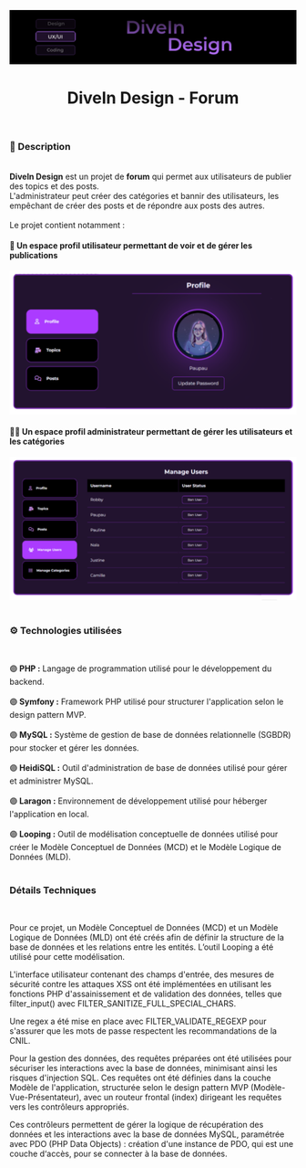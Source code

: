 ![](diveindesign-banner.png)

<h1 align="center">DiveIn Design - Forum</h1>

<br/>

<h3>📃 Description</h3>
<br/>
<strong>DiveIn Design</strong> est un projet de <strong>forum</strong> qui permet aux utilisateurs de publier des topics et des posts.
<br/> 
L'administrateur peut créer des catégories et bannir des utilisateurs, les empêchant de créer des posts et de répondre aux posts des autres.
<br/>
<br/>
Le projet contient notamment :
<br/>

<h4>👤 Un espace profil utilisateur permettant de voir et de gérer les publications</h4>

<img src="/user-profile0.png" width=700 />

<br/>

<h4>👨‍💼 Un espace profil administrateur permettant de gérer les utilisateurs et les catégories</h4>

<img src="/admin-profile0.png" width=700 />

<br/>
<br/>

<h3>⚙️ Technologies utilisées</h3>

<br/>

🟣<strong> PHP :</strong> Langage de programmation utilisé pour le développement du backend.<br/><br/>
🟣<strong> Symfony :</strong> Framework PHP utilisé pour structurer l'application selon le design pattern MVP.<br/><br/>
🟣<strong> MySQL :</strong> Système de gestion de base de données relationnelle (SGBDR) pour stocker et gérer les données.<br/><br/>
🟣<strong> HeidiSQL :</strong> Outil d'administration de base de données utilisé pour gérer et administrer MySQL.<br/><br/>
🟣<strong> Laragon :</strong> Environnement de développement utilisé pour héberger l'application en local.<br/><br/>
🟣<strong> Looping :</strong> Outil de modélisation conceptuelle de données utilisé pour créer le Modèle Conceptuel de Données (MCD) et le Modèle Logique de Données (MLD).<br/><br/>

<h3>Détails Techniques</h3>

<br/>

Pour ce projet, un Modèle Conceptuel de Données (MCD) et un Modèle Logique de Données (MLD) ont été créés afin de définir la structure de la base de données et les relations entre les entités. L’outil Looping a été utilisé pour cette modélisation.
<br/>

L'interface utilisateur contenant des champs d'entrée, des mesures de sécurité contre les attaques XSS ont été implémentées en utilisant les fonctions PHP d'assainissement et de validation des données, telles que filter_input() avec FILTER_SANITIZE_FULL_SPECIAL_CHARS. 
<br/>

Une regex a été mise en place avec FILTER_VALIDATE_REGEXP pour s'assurer que les mots de passe respectent les recommandations de la CNIL. 
<br/>
 
Pour la gestion des données, des requêtes préparées ont été utilisées pour sécuriser les interactions avec la base de données, minimisant ainsi les risques d'injection SQL. Ces requêtes ont été définies dans la couche Modèle de l'application, structurée selon le design pattern MVP (Modèle-Vue-Présentateur), avec un routeur frontal (index) dirigeant les requêtes vers les contrôleurs appropriés.
<br/>

Ces contrôleurs permettent de gérer la logique de récupération des données et les interactions avec la base de données MySQL, paramétrée avec PDO (PHP Data Objects) : création d'une instance de PDO, qui est une couche d‘accès, pour se connecter à la base de données.

